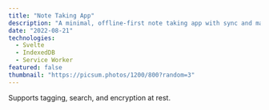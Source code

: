 ```yaml
---
title: "Note Taking App"
description: "A minimal, offline-first note taking app with sync and markdown support."
date: "2022-08-21"
technologies:
  - Svelte
  - IndexedDB
  - Service Worker
featured: false
thumbnail: "https://picsum.photos/1200/800?random=3"
---
```


Supports tagging, search, and encryption at rest.
